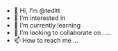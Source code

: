 - 👋 Hi, I’m @tedltt 
- 👀 I’m interested in 
- 🌱 I’m currently learning 
- 💞️ I’m looking to collaborate on .....
- 📫 How to reach me ...

<!---
tedltt/tedltt is a ✨ special ✨ repository because its `README.md` (this file) appears on your GitHub profile.
You can click the Preview link to take a look at your changes.
--->
